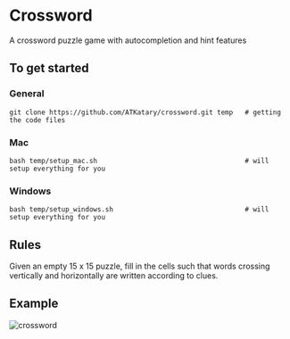 # Crossword
A crossword puzzle game with autocompletion and hint features
## To get started
### General
```
git clone https://github.com/ATKatary/crossword.git temp   # getting the code files
```
### Mac
```
bash temp/setup_mac.sh                                     # will setup everything for you
```
### Windows
```
bash temp/setup_windows.sh                                 # will setup everything for you
```
## Rules
Given an empty 15 x 15 puzzle, fill in the cells such that words crossing vertically and horizontally are written according to clues.
## Example
![crossword](https://user-images.githubusercontent.com/99296689/170939472-c87fa680-a8e8-4c46-88c2-8ec8cd544769.png)
